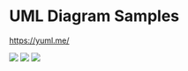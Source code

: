 
# UML Diagram Samples

https://yuml.me/


<img src="http://yuml.me/diagram/scruffy/class/[note: PCTX WPL SERVICE {bg:cornsilk}],[PCTX]<>-SearchWaitplcIn(): TX_WAITPLC_PIN_SELECT_180913->[Grid Refresh], [Grid Refresh]->[Output-Car], [Grid Refresh]->[Input-Car], [Output-Car]->[Wait-Taxi-Out-Car{bg:blue}], [Input-Car]->[Wait-Taxi-In-Car{bg:red}]">


<img src="http://yuml.me/diagram/nofunky/class/[note: You can stick notes on diagrams too!{bg:cornsilk}],[Customer]<>1-orders 0..*>[Order], [Order]++*-*>[LineItem], [Order]-1>[DeliveryMethod], [Order]*-*>[Product], [Category]<->[Product], [DeliveryMethod]^[National], [DeliveryMethod]^[International]" >



<img src="http://yuml.me/diagram/scruffy/usecase/(note: figure 1.2{bg:beige}), [User]-(Login),[Site Maintainer]-(Add User),(Add User)<(Add Company),[Site Maintainer]-(Upload Docs),(Upload Docs)<(Manage Folders),[User]-(Upload Docs), [User]-(Full Text Search Docs), (Full Text Search Docs)>(Preview Doc),(Full Text Search Docs)>(Download Docs), [User]-(Browse Docs), (Browse Docs)>(Preview Doc), (Download Docs), [Site Maintainer]-(Post New Event To The Web Site), [User]-(View Events)" >
